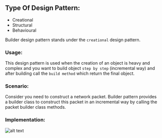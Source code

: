 ## Type Of Design Pattern:

* Creational
* Structural
* Behavioural

Builder design pattern stands under the `creational` design pattern.

### Usage:

This design pattern is used when the creation of an object is heavy and complex and you want to build object `step by step` (incremental way) and after building call the  `build method` which return the final object.

### Scenario:

Consider you need to construct a network packet. Builder pattern provides a builder class to construct this packet in an incremental way by calling the packet builder class methods.

### Implementation:

![alt text](https://github.com/farhanghouri/Design-Pattern/blob/master/BuilderDP/builder.png)
